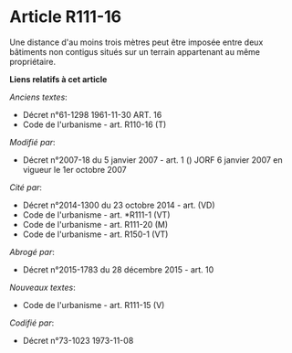 # Article R111-16

Une distance d'au moins trois mètres peut être imposée entre deux bâtiments non contigus situés sur un terrain appartenant au
même propriétaire.

**Liens relatifs à cet article**

_Anciens textes_:

  - Décret n°61-1298 1961-11-30 ART. 16
  - Code de l'urbanisme - art. R110-16 (T)

_Modifié par_:

  - Décret n°2007-18 du 5 janvier 2007 - art. 1 () JORF 6 janvier 2007 en vigueur le 1er octobre 2007

_Cité par_:

  - Décret n°2014-1300 du 23 octobre 2014 - art. (VD)
  - Code de l'urbanisme - art. *R111-1 (VT)
  - Code de l'urbanisme - art. R111-20 (M)
  - Code de l'urbanisme - art. R150-1 (VT)

_Abrogé par_:

  - Décret n°2015-1783 du 28 décembre 2015 - art. 10

_Nouveaux textes_:

  - Code de l'urbanisme - art. R111-15 (V)

_Codifié par_:

  - Décret n°73-1023 1973-11-08
